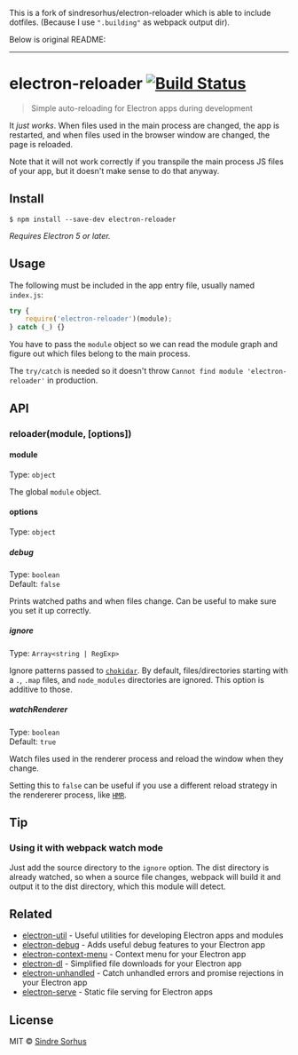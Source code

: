 This is a fork of sindresorhus/electron-reloader which is able to include dotfiles. (Because I use `".building"` as webpack output dir).

Below is original README:

-----

# electron-reloader [![Build Status](https://travis-ci.org/sindresorhus/electron-reloader.svg?branch=master)](https://travis-ci.org/sindresorhus/electron-reloader)

> Simple auto-reloading for Electron apps during development

It *just works*. When files used in the main process are changed, the app is restarted, and when files used in the browser window are changed, the page is reloaded.

Note that it will not work correctly if you transpile the main process JS files of your app, but it doesn't make sense to do that anyway.


## Install

```
$ npm install --save-dev electron-reloader
```

*Requires Electron 5 or later.*


## Usage

The following must be included in the app entry file, usually named `index.js`:

```js
try {
	require('electron-reloader')(module);
} catch (_) {}
```

You have to pass the `module` object so we can read the module graph and figure out which files belong to the main process.

The `try/catch` is needed so it doesn't throw `Cannot find module 'electron-reloader'` in production.


## API

### reloader(module, [options])

#### module

Type: `object`

The global `module` object.

#### options

Type: `object`

##### debug

Type: `boolean`<br>
Default: `false`

Prints watched paths and when files change. Can be useful to make sure you set it up correctly.

##### ignore

Type: `Array<string | RegExp>`

Ignore patterns passed to [`chokidar`](https://github.com/paulmillr/chokidar#path-filtering). By default, files/directories starting with a `.`, `.map` files, and `node_modules` directories are ignored. This option is additive to those.

##### watchRenderer

Type: `boolean`<br>
Default: `true`

Watch files used in the renderer process and reload the window when they change.

Setting this to `false` can be useful if you use a different reload strategy in the rendererer process, like [`HMR`](https://webpack.js.org/concepts/hot-module-replacement/).


## Tip

### Using it with webpack watch mode

Just add the source directory to the `ignore` option. The dist directory is already watched, so when a source file changes, webpack will build it and output it to the dist directory, which this module will detect.


## Related

- [electron-util](https://github.com/sindresorhus/electron-util) - Useful utilities for developing Electron apps and modules
- [electron-debug](https://github.com/sindresorhus/electron-debug) - Adds useful debug features to your Electron app
- [electron-context-menu](https://github.com/sindresorhus/electron-context-menu) - Context menu for your Electron app
- [electron-dl](https://github.com/sindresorhus/electron-dl) - Simplified file downloads for your Electron app
- [electron-unhandled](https://github.com/sindresorhus/electron-unhandled) - Catch unhandled errors and promise rejections in your Electron app
- [electron-serve](https://github.com/sindresorhus/electron-serve) - Static file serving for Electron apps


## License

MIT © [Sindre Sorhus](https://sindresorhus.com)
